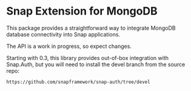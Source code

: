Snap Extension for MongoDB
==========================

This package provides a straightforward way to integrate MongoDB database
connectivity into Snap applications.

The API is a work in progress, so expect changes.

Starting with 0.3, this library provides out-of-box integration with Snap.Auth,
but you will need to install the devel branch from the source repo:

    https://github.com/snapframework/snap-auth/tree/devel


